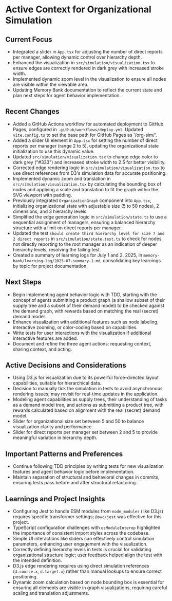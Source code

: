 # Active Context for Organizational Simulation

## Current Focus
- Integrated a slider in `App.tsx` for adjusting the number of direct reports per manager, allowing dynamic control over hierarchy depth.
- Enhanced the visualization in `src/simulation/visualization.tsx` to ensure edges are correctly rendered in dark grey with increased stroke width.
- Implemented dynamic zoom level in the visualization to ensure all nodes are visible within the viewable area.
- Updating Memory Bank documentation to reflect the current state and plan next steps for agent behavior implementation.

## Recent Changes
- Added a GitHub Actions workflow for automated deployment to GitHub Pages, configured in `.github/workflows/deploy.yml`. Updated `vite.config.ts` to set the base path for GitHub Pages as '/org-sim/'.
- Added a slider UI element in `App.tsx` for setting the number of direct reports per manager (range 2 to 5), updating the organizational state initialization to use this dynamic value.
- Updated `src/simulation/visualization.tsx` to change edge color to dark grey ("#333") and increased stroke width to 2.5 for better visibility.
- Corrected edge rendering logic in `src/simulation/visualization.tsx` to use direct references from D3's simulation data for accurate positioning.
- Implemented dynamic zoom and translation in `src/simulation/visualization.tsx` by calculating the bounding box of nodes and applying a scale and translation to fit the graph within the SVG viewport with padding.
- Previously integrated `OrganizationGraph` component into `App.tsx`, initializing organizational state with adjustable size (5 to 50 nodes), 2 dimensions, and 3 hierarchy levels.
- Simplified the edge generation logic in `src/simulation/state.ts` to use a sequential assignment of managers, ensuring a balanced hierarchy structure with a limit on direct reports per manager.
- Updated the test `should create third hierarchy level for size 7 and 2 direct reports` in `src/simulation/state.test.ts` to check for nodes not directly reporting to the root manager as an indication of deeper hierarchy levels, resolving the failing test.
- Created a summary of learning logs for July 1 and 2, 2025, in `memory-bank/learning-log/2025-07-summary-1.md`, consolidating key learnings by topic for project documentation.

## Next Steps
- Begin implementing agent behavior logic with TDD, starting with the concept of agents submitting a product graph (a shallow subset of their supply tree and a subset of their demand model) to be checked against the demand graph, with rewards based on matching the real (secret) demand model.
- Enhance visualization with additional features such as node labeling, interactive zooming, or color-coding based on capabilities.
- Write tests for user interactions with the visualization if additional interactive features are added.
- Document and refine the three agent actions: requesting context, sharing context, and acting.

## Active Decisions and Considerations
- Using D3.js for visualization due to its powerful force-directed layout capabilities, suitable for hierarchical data.
- Decision to manually tick the simulation in tests to avoid asynchronous rendering issues; may revisit for real-time updates in the application.
- Modeling agent capabilities as supply trees, their understanding of tasks as a demand model tree, and actions as submitting a product tree, with rewards calculated based on alignment with the real (secret) demand model.
- Slider for organizational size set between 5 and 50 to balance visualization clarity and performance.
- Slider for direct reports per manager set between 2 and 5 to provide meaningful variation in hierarchy depth.

## Important Patterns and Preferences
- Continue following TDD principles by writing tests for new visualization features and agent behavior logic before implementation.
- Maintain separation of structural and behavioral changes in commits, ensuring tests pass before and after structural refactoring.

## Learnings and Project Insights
- Configuring Jest to handle ESM modules from `node_modules` (like D3.js) requires specific transformer settings; `@swc/jest` was effective for this project.
- TypeScript configuration challenges with `esModuleInterop` highlighted the importance of consistent import styles across the codebase.
- Simple UI interactions like sliders can effectively control simulation parameters, enhancing user engagement with the visualization.
- Correctly defining hierarchy levels in tests is crucial for validating organizational structure logic; user feedback helped align the test with the intended definition.
- D3.js edge rendering requires using direct simulation references (`d.source.x`, `d.target.x`) rather than manual lookups to ensure correct positioning.
- Dynamic zoom calculation based on node bounding box is essential for ensuring all elements are visible in graph visualizations, requiring careful scaling and translation adjustments.
